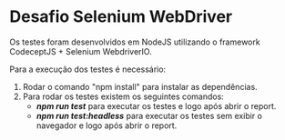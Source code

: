 # Desafio Selenium WebDriver #

Os testes foram desenvolvidos em NodeJS utilizando o framework CodeceptJS + Selenium WebdriverIO.

Para a execução dos testes é necessário:

1. Rodar o comando "npm install" para instalar as dependências.
2. Para rodar os testes existem os seguintes comandos:
   - _**npm run test**_ para executar os testes e logo após abrir o report.
   - _**npm run test:headless**_ para executar os testes sem exibir o navegador e logo após abrir o report.

